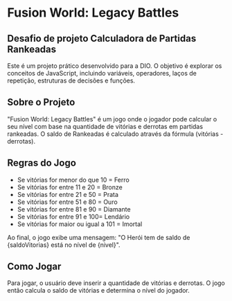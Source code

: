 # Fusion World: Legacy Battles

## Desafio de projeto Calculadora de Partidas Rankeadas

Este é um projeto prático desenvolvido para a DIO. O objetivo é explorar os conceitos de JavaScript, incluindo variáveis, operadores, laços de repetição, estruturas de decisões e funções.

## Sobre o Projeto

"Fusion World: Legacy Battles" é um jogo onde o jogador pode calcular o seu nível com base na quantidade de vitórias e derrotas em partidas rankeadas. O saldo de Rankeadas é calculado através da fórmula (vitórias - derrotas).

## Regras do Jogo

- Se vitórias for menor do que 10 = Ferro
- Se vitórias for entre 11 e 20 = Bronze
- Se vitórias for entre 21 e 50 = Prata
- Se vitórias for entre 51 e 80 = Ouro
- Se vitórias for entre 81 e 90 = Diamante
- Se vitórias for entre 91 e 100= Lendário
- Se vitórias for maior ou igual a 101 = Imortal

Ao final, o jogo exibe uma mensagem: "O Herói tem de saldo de {saldoVitorias} está no nível de {nivel}".

## Como Jogar

Para jogar, o usuário deve inserir a quantidade de vitórias e derrotas. O jogo então calcula o saldo de vitórias e determina o nível do jogador.

